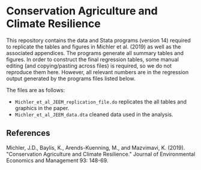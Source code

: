# Conservation Agriculture and Climate Resilience

This repository contains the data and Stata programs (version 14) required to replicate the tables and figures in Michler et al. (2019) as well as the associated appendices. The programs generate all summary tables and figures. In order to construct the final regression tables, some manual editing (and copying/pasting across files) is required, so we do not reproduce them here. However, all relevant numbers are in the regression output generated by the programs files listed below.

The files are as follows:
- `Michler_et_al_JEEM_replication_file.do` replicates the all tables and graphics in the paper.
- `Michler_et_al_JEEM_data.dta` cleaned data used in the analysis.

## References
Michler, J.D., Baylis, K., Arends-Kuenning, M., and Mazvimavi, K. (2019). "Conservation Agriculture and Climate Resilience." Journal of Environmental Economics and Management 93: 148-69.
